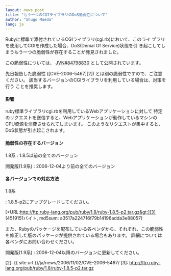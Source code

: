 ```yaml
---
layout: news_post
title: "もう一つのCGIライブラリのDoS脆弱性について"
author: "Shugo Maeda"
lang: ja
---
```


Rubyに標準で添付されているCGIライブラリ(cgi.rb)において、このライ ブラリを使用してCGIを作成した場合、DoS(Denial
Of Service)状態を引 き起こしてしまうもう一つの脆弱性が存在することが発見されました。

この脆弱性については、 [JVN#84798830][1] として公開されています。

先日報告した脆弱性 ([CVE-2006-5467][2]) とは別の脆弱性ですので、ご注意ください。
該当するバージョンのCGIライブラリを利用している場合は、対策を行う ことを推奨します。

#### 影響

ruby標準ライブラリcgi.rbを利用しているWebアプリケーションに対して
特定のリクエストを送信すると、Webアプリケーションが動作しているマシンの CPU資源を消費させられてしまいます。
このようなリクエストが集中すると、DoS状態が引き起こされます。

#### 脆弱性の存在するバージョン

1.8系
: 1\.8.5以前の全てのバージョン

開発版(1.9系)
: 2006-12-04より前の全てのバージョン

#### 各バージョンでの対応方法

1.8系

: 1\.8.5-p2にアップグレードしてください。

  [&lt;URL:http://ftp.ruby-lang.org/pub/ruby/1.8/ruby-1.8.5-p2.tar.gz&gt;][3]
  (4519151バイト, md5sum: a3517a224716f79b14196adda3e88057)

  また、Rubyのパッケージを配布している各ベンダから、それぞれ、この脆弱性を修正した版のパッケージが提供されている場合もあります。
  詳細については各ベンダにお問い合わせください。

開発版(1.9系)
: 2006-12-04以降のバージョンに更新してください。



[1]: http://jvn.jp/jp/JVN%2384798830/index.html 
[2]: {{ site.url }}/ja/news/2006/11/02/CVE-2006-5467/ 
[3]: http://ftp.ruby-lang.org/pub/ruby/1.8/ruby-1.8.5-p2.tar.gz 
